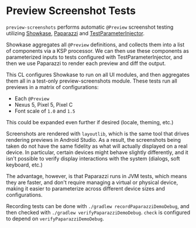 # Preview Screenshot Tests

`preview-screenshots` performs automatic `@Preview` screenshot testing utilizing
[Showkase](https://github.com/airbnb/Showkase),
[Paparazzi](https://github.com/cashapp/paparazzi) and
[TestParameterInjector](https://github.com/google/TestParameterInjector).

Showkase aggregates all `@Preview` definitions, and collects them into a list of components
via a KSP processor. We can then use these components as parameterized inputs to tests
configured with TestParameterInjector, and then we use Paparazzi to render each preview
and diff the output.

This CL configures Showkase to run on all UI modules, and then aggregates them all in a test-only
preview-screenshots module. These tests run all previews in a matrix of configurations:
- Each `@Preview`
- Nexus 5, Pixel 5, Pixel C
- Font scale of `1.0` and `1.5`

This could be expanded even further if desired (locale, theming, etc.)

Screenshots are rendered with `layoutlib`, which is the same tool that drives rendering previews
in Android Studio. As a result, the screenshots being taken do not have the same fidelity as what
will actually displayed on a real device. In particular, certain devices might behave slightly
differently, and it isn't possible to verify display interactions with the system (dialogs,
soft keyboard, etc.)

The advantage, however, is that Paparazzi runs in JVM tests, which means they are faster, and don't
require managing a virtual or physical device, making it easier to parameterize across different
device sizes and configurations.

Recording tests can be done with `./gradlew recordPaparazziDemoDebug`, and then checked with
`./gradlew verifyPaparazziDemoDebug`. `check` is configured to depend on `verifyPaparazziDemoDebug`.
